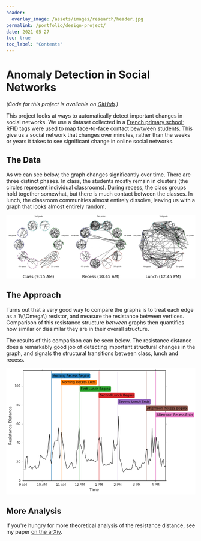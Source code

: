 ```yaml
---
header:
  overlay_image: /assets/images/research/header.jpg
permalink: /portfolio/design-project/
date: 2021-05-27
toc: true
toc_label: "Contents"
---
```


# Anomaly Detection in Social Networks

*(Code for this project is available on [GitHub][1].)*

This project looks at ways to automatically detect important changes in social
networks. We use a dataset collected in a [French primary school][2]; RFID tags were
used to map face-to-face contact bewtween students. This give us a social
network that changes over minutes, rather than the weeks or years it takes to
see significant change in online social networks.

## The Data

As we can see below, the graph changes significantly over time. There are three
distinct phases. In class, the students mostly remain in clusters (the circles
represent individual classrooms). During recess, the class groups hold together
somewhat, but there is much contact between the classes. In lunch, the classroom
communities almost entirely dissolve, leaving us with a graph that looks almost
entirely random.

![Primary School Graphs](/assets/images/research/class_graphs.png)

## The Approach

Turns out that a very good way to compare the graphs is to treat each edge as a
1\\(\Omega\\) resistor, and measure the resistance between vertices. Comparison
of this resistance structure *between* graphs then quantifies how similar or
dissimilar they are in their overall structure.

The results of this comparison can be seen below. The resistance distance does a
remarkably good job of detecting important structural changes in the graph, and
signals the structural transitions between class, lunch and recess.

![Resistance Distance](/assets/images/social.png)

## More Analysis

If you're hungry for more theoretical analysis of the resistance distance, see
my paper [on the arXiv][3].
	
[1]: https://github.com/peterewills/primary-school

[2]: http://www.sociopatterns.org/datasets/primary-school-temporal-network-data/
	
[3]: https://arxiv.org/abs/1707.07362
